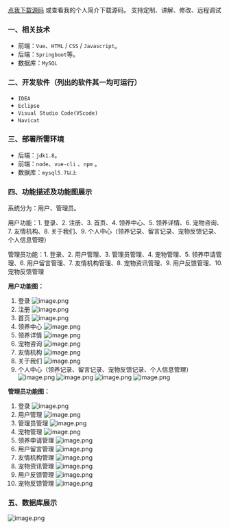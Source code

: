 [点我下载源码](https://www.oneprosol.com/detail/462eeae23efb42dbb152eb5d2c46ec46) 
或查看我的个人简介下载源码。
支持定制、讲解、修改、远程调试

### 一、相关技术

- 前端：`Vue`、`HTML` / `CSS` / `Javascript`。
- 后端：`Springboot`等。
- 数据库：`MySQL`

### 二、开发软件（列出的软件其一均可运行）

- `IDEA`
- `Eclipse`
- `Visual Studio Code(VScode)`
- `Navicat`

### 三、部署所需环境

- 后端：`jdk1.8`。
- 前端：`node`、`vue-cli` 、`npm`  。
- 数据库：`mysql5.7以上`

### 四、功能描述及功能图展示

系统分为：用户、管理员。

用户功能：1. 登录、2. 注册、3. 首页、4. 领养中心、5. 领养详情、6. 宠物咨询、7. 友情机构、8. 关于我们、9. 个人中心（领养记录、留言记录、宠物反馈记录、个人信息管理）

管理员功能：1. 登录、2. 用户管理、3. 管理员管理、4. 宠物管理、5. 领养申请管理、6. 用户留言管理、7. 友情机构管理、8. 宠物资讯管理、9. 用户反馈管理、10. 宠物反馈管理

**用户功能图：**

1. 登录
   ![image.png](https://pic.picprosol.com/user_upload/1ca4a16527164fbdbe5588f4023765f3/2024-12-05%2019:04:56_image.png)
2. 注册
   ![image.png](https://pic.picprosol.com/user_upload/1ca4a16527164fbdbe5588f4023765f3/2024-12-05%2019:05:11_image.png)
3. 首页
   ![image.png](https://pic.picprosol.com/user_upload/1ca4a16527164fbdbe5588f4023765f3/2024-12-05%2019:05:24_image.png)
4. 领养中心
   ![image.png](https://pic.picprosol.com/user_upload/1ca4a16527164fbdbe5588f4023765f3/2024-12-05%2019:05:32_image.png)
5. 领养详情
   ![image.png](https://pic.picprosol.com/user_upload/1ca4a16527164fbdbe5588f4023765f3/2024-12-05%2019:05:41_image.png)
6. 宠物咨询
   ![image.png](https://pic.picprosol.com/user_upload/1ca4a16527164fbdbe5588f4023765f3/2024-12-05%2019:06:03_image.png)
7. 友情机构
   ![image.png](https://pic.picprosol.com/user_upload/1ca4a16527164fbdbe5588f4023765f3/2024-12-05%2019:06:42_image.png)
8. 关于我们
   ![image.png](https://pic.picprosol.com/user_upload/1ca4a16527164fbdbe5588f4023765f3/2024-12-05%2019:06:55_image.png)
9. 个人中心（领养记录、留言记录、宠物反馈记录、个人信息管理）
   ![image.png](https://pic.picprosol.com/user_upload/1ca4a16527164fbdbe5588f4023765f3/2024-12-05%2019:07:17_image.png)
   ![image.png](https://pic.picprosol.com/user_upload/1ca4a16527164fbdbe5588f4023765f3/2024-12-05%2019:07:27_image.png)
   ![image.png](https://pic.picprosol.com/user_upload/1ca4a16527164fbdbe5588f4023765f3/2024-12-05%2019:07:37_image.png) 
   ![image.png](https://pic.picprosol.com/user_upload/1ca4a16527164fbdbe5588f4023765f3/2024-12-05%2019:07:45_image.png)

**管理员功能图：**

1. 登录
   ![image.png](https://pic.picprosol.com/user_upload/1ca4a16527164fbdbe5588f4023765f3/2024-12-05%2019:08:07_image.png)
2. 用户管理
   ![image.png](https://pic.picprosol.com/user_upload/1ca4a16527164fbdbe5588f4023765f3/2024-12-05%2019:08:21_image.png)
3. 管理员管理
   ![image.png](https://pic.picprosol.com/user_upload/1ca4a16527164fbdbe5588f4023765f3/2024-12-05%2019:08:28_image.png)
4. 宠物管理
   ![image.png](https://pic.picprosol.com/user_upload/1ca4a16527164fbdbe5588f4023765f3/2024-12-05%2019:08:36_image.png)
5. 领养申请管理
   ![image.png](https://pic.picprosol.com/user_upload/1ca4a16527164fbdbe5588f4023765f3/2024-12-05%2019:08:50_image.png)
6. 用户留言管理
   ![image.png](https://pic.picprosol.com/user_upload/1ca4a16527164fbdbe5588f4023765f3/2024-12-05%2019:08:54_image.png)
7. 友情机构管理
   ![image.png](https://pic.picprosol.com/user_upload/1ca4a16527164fbdbe5588f4023765f3/2024-12-05%2019:09:01_image.png)
8. 宠物资讯管理
   ![image.png](https://pic.picprosol.com/user_upload/1ca4a16527164fbdbe5588f4023765f3/2024-12-05%2019:09:07_image.png)
9. 用户反馈管理
   ![image.png](https://pic.picprosol.com/user_upload/1ca4a16527164fbdbe5588f4023765f3/2024-12-05%2019:09:12_image.png)
10. 宠物反馈管理
    ![image.png](https://pic.picprosol.com/user_upload/1ca4a16527164fbdbe5588f4023765f3/2024-12-05%2019:09:16_image.png)

### 五、数据库展示

![image.png](https://pic.picprosol.com/user_upload/1ca4a16527164fbdbe5588f4023765f3/2024-12-05%2019:09:47_image.png)


